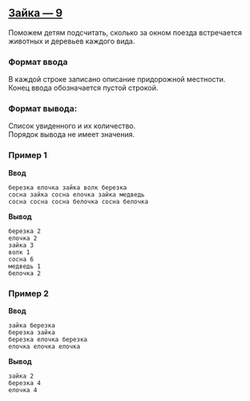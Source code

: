 ## [Зайка — 9](../../../solutions/3.2/32_i.py)

Поможем детям подсчитать, сколько за окном поезда встречается животных и деревьев каждого вида.

### Формат ввода

В каждой строке записано описание придорожной местности.\
Конец ввода обозначается пустой строкой.

### Формат вывода:

Список увиденного и их количество.\
Порядок вывода не имеет значения.

### Пример 1

__Ввод__
```plaintext
березка елочка зайка волк березка
сосна зайка сосна елочка зайка медведь
сосна сосна сосна белочка сосна белочка

```

__Вывод__
```plaintext
березка 2
елочка 2
зайка 3
волк 1
сосна 6
медведь 1
белочка 2
```

### Пример 2

__Ввод__
```plaintext
зайка березка
березка зайка
березка елочка березка
елочка елочка елочка

```

__Вывод__
```plaintext
зайка 2
березка 4
елочка 4
```